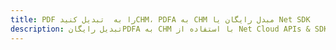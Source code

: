 ---title: PDF را به  تبدیل کنیدCHM، PDFA به CHM مبدل رایگان یا Net SDKdescription: تبدیل رایگانPDFA به CHM با استفاده از Net Cloud APIs & SDK همچنین اسناد PDF را در Cloud ایجاد، ویرایش و رندر کنید.---